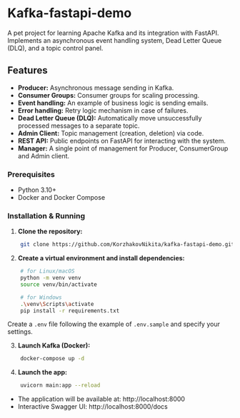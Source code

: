 # Kafka-fastapi-demo
A pet project for learning Apache Kafka and its integration with FastAPI. Implements an asynchronous event handling system, Dead Letter Queue (DLQ), and a topic control panel.

## Features
* **Producer:** Asynchronous message sending in Kafka.
* **Consumer Groups:** Consumer groups for scaling processing.
* **Event handling:** An example of business logic is sending emails.
* **Error handling:** Retry logic mechanism in case of failures.
* **Dead Letter Queue (DLQ):** Automatically move unsuccessfully processed messages to a separate topic.
* **Admin Client:** Topic management (creation, deletion) via code.
* **REST API:** Public endpoints on FastAPI for interacting with the system.
* **Manager:** A single point of management for Producer, ConsumerGroup and Admin client.

### Prerequisites
*   Python 3.10+
*   Docker and Docker Compose

### Installation & Running
1. **Clone the repository:**
```bash
    git clone https://github.com/KorzhakovNikita/kafka-fastapi-demo.git
```
2. **Create a virtual environment and install dependencies:**
```bash
    # for Linux/macOS
    python -m venv venv
    source venv/bin/activate  

    # for Windows
    .\venv\Scripts\activate
    pip install -r requirements.txt
```
  Create a `.env` file following the example of `.env.sample` and specify your settings.

3. **Launch Kafka (Docker):**
```bash
    docker-compose up -d
```
4. **Launch the app:**
```bash
    uvicorn main:app --reload
```
  * The application will be available at: http://localhost:8000
  *   Interactive Swagger UI: http://localhost:8000/docs
